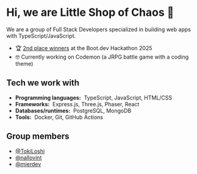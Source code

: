 # Hi, we are Little Shop of Chaos :wave:

We are a group of Full Stack Developers specialized in building web apps with TypeScript/JavaScript.

- 🏆 [2nd place winners](https://blog.boot.dev/news/hackathon-2025/) at the Boot.dev Hackathon 2025
- 🤓 Currently working on Codemon (a JRPG battle game with a coding theme)
  
## Tech we work with

- **Programming languages:**&nbsp;&nbsp;TypeScript, JavaScript, HTML/CSS
- **Frameworks:**&nbsp;&nbsp;Express.js, Three.js, Phaser, React
- **Databases/runtimes:**&nbsp;&nbsp;PostgreSQL, MongoDB
- **Tools:**&nbsp;&nbsp;Docker, Git, GitHub Actions

## Group members

- [@TokiLoshi](https://github.com/TokiLoshi)
- [@nallovint](https://github.com/nallovint)
- [@mierdev](https://github.com/mierdev)
